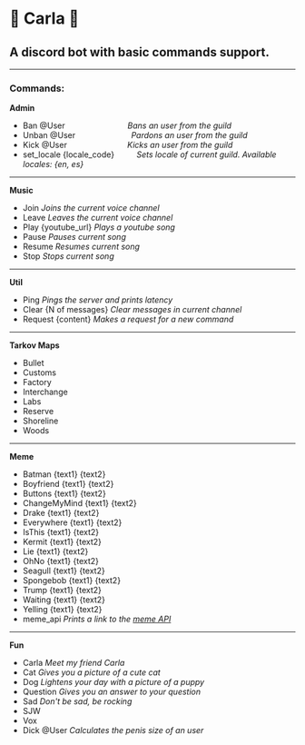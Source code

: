 #  	:speak_no_evil: Carla 	:speak_no_evil:
## A discord bot with basic commands support.

***

### Commands:

**Admin**
* Ban @User                            *Bans an user from the guild*
* Unban @User                         *Pardons an user from the guild*
* Kick @User                           *Kicks an user from the guild*
* set_locale {locale_code}          *Sets locale of current guild.  Available locales: {en, es}*
***

**Music**
* Join               *Joins the current voice channel*
* Leave              *Leaves the current voice channel*
* Play {youtube_url} *Plays a youtube song*
* Pause              *Pauses current song*
* Resume             *Resumes current song*
* Stop               *Stops current song*

***

**Util**
* Ping                  *Pings the server and prints latency*
* Clear {N of messages} *Clear messages in current channel*
* Request {content}     *Makes a request for a new command*

***

**Tarkov Maps**
* Bullet         
* Customs            
* Factory
* Interchange              
* Labs         
* Reserve
* Shoreline
* Woods

***

**Meme**
* Batman {text1} {text2}         
* Boyfriend {text1} {text2}            
* Buttons {text1} {text2}    
* ChangeMyMind {text1} {text2}    
* Drake {text1} {text2}        
* Everywhere {text1} {text2}    
* IsThis {text1} {text2}    
* Kermit {text1} {text2}    
* Lie {text1} {text2}         
* OhNo {text1} {text2}            
* Seagull {text1} {text2}    
* Spongebob {text1} {text2}    
* Trump {text1} {text2}        
* Waiting {text1} {text2}    
* Yelling {text1} {text2}    
* meme_api     *Prints a link to the [meme API](https://api.imgflip.com/popular_meme_ids)*   

***

**Fun**
* Carla        *Meet my friend Carla*
* Cat          *Gives you a picture of a cute cat*
* Dog          *Lightens your day with a picture of a puppy*
* Question     *Gives you an answer to your question*
* Sad          *Don't be sad, be rocking*        
* SJW      
* Vox          
* Dick @User   *Calculates the penis size of an user*
